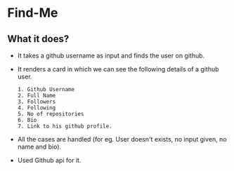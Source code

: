 # Find-Me

## What it does?
- It takes a github username as input and finds the user on github.
- It renders a card in which we can see the following details of a github user.
     
      1. Github Username 
      2. Full Name 
      3. Followers 
      4. Following 
      5. No of repositories 
      6. Bio 
      7. Link to his github profile. 
- All the cases are handled (for eg. User doesn't exists, no input given, no name and bio).
- Used Github api for it. 


